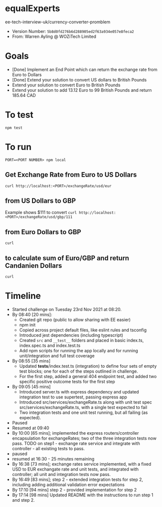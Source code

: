 # equalExperts
ee-tech-interview-uk/currency-converter-promblem

* Version Number: `5b8d0fd276b6d288905ed2f63a934e057e8feca2`
* From: Warren Ayling @ WOZiTech Limited

# Goals
* [Done] Implement an End Point which can return the exchange rate from Euro to Dollars
* [Done] Extend your solution to convert US dollars to British Pounds
* Extend your solution to convert Euro to British Pounds
* Extend your solution to add 13.12 Euro to 99 British Pounds and return 185.64 CAD

# To test
```
npm test
```

# To run
```
PORT=<PORT NUMBER> npm local
```

## Get Exchange Rate from Euro to US Dollars
`curl http://localhost:<PORT>/exchangeRate/usd/eur`

## from US Dollars to GBP
Example shows $111 to convert
`curl http://localhost:<PORT>/exchangeRate/usd/gbp/111`

## from Euro Dollars to GBP
`curl `

## to calculate sum of Euro/GBP and return Candanien Dollars
`curl`


# Timeline
* Started challenge on Tuesday 23rd Nov 2021 at 08:20.
* By 08:40 [20 mins]:
  * Created git repo (public to allow sharing with EE easier)
  * npm init
  * Copied across project default files, like eslint rules and tsconfig
  * Introduced jest dependencies (including typescript)
  * Created `src` and `__test__` folders and placed in basic index.ts, index.spec.ts and index.test.ts
  * Add npm scripts for running the app locally and for running unit/integration and full test coverage
* By 08:55 [35 mins]
  * Updated __tests__/index.test.ts (integration) to define four sets of empty test blocks; one for each of the steps outlined in challenge.
  * For the first step, added a general 404 endpoint test, and added two specific positive outcome tests for the first step
* By 09:05 [45 mins]
  * Introduced server.ts with express dependency and updated integration test to use supertest, passing express app
  * Introduced src/services/exchangeRate.ts along with unit test spec src/services/exchangeRate.ts, with a single test expected to fail
  * Two integration tests and one unit test running, but all failing (as expected).
* Paused
* Resumed at 09:40
* By 10:00 [65 mins]; implemented the express routers/controller encapsulation for exchangeRates; two of the three integration tests now pass. TODO on step1 - exchange rate service and integrate with controller - all existing tests to pass.
* paused
* resumed at 16:30 - 25 minutes remaining
* By 16:38 [73 mins]; exchange rates service implemented, with a fixed USD to EUR exchangate rate and unit tests, and integrated with controller; all unit and integration tests now pass.
* By 16:49 [83 mins]; step 2 - extended integration tests for step 2, including adding additional validation error expectations
* By 17:10 [94 mins] step 2 - provided implementation for step 2 
* By 17:14 [98 mins] Updated README with the instructions to run step 1 and step 2.